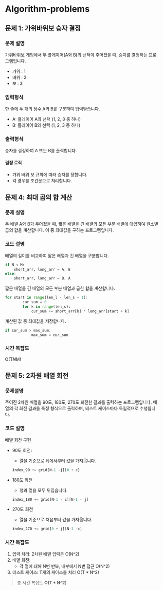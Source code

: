 # Algorithm-problems

## 문제 1: 가위바위보 승자 결정

### 문제 설명

가위바위보 게임에서 두 플레이어(A와 B)의 선택이 주어졌을 때, 승자를 결정하는 프로그램입니다.
- 가위 : 1
- 바위 : 2
- 보 : 3

### 입력형식
한 줄에 두 개의 정수 A와 B를 구분하여 입력받습니다.
- A: 플레이어 A의 선택 (1, 2, 3 중 하나)
- B: 플레이어 B의 선택 (1, 2, 3 중 하나)

### 출력형식
승자를 결정하여 A 또는 B를 출력합니다.

#### 결정 로직
 - 가위 바위 보 규칙에 따라 승자를 정합니다.
 - 각 경우를 조건문으로 처리합니다.

## 문제 4: 최대 곱의 합 계산

### 문제 설명
두 배열 A와 B가 주어졌을 때, 짧은 배열을 긴 배열의 모든 부분 배열에 대입하여 원소별 곱의 합을 계산합니다. 이 중 최대값을 구하는 프로그램입니다.

### 코드 설명
배열의 길이를 비교하여 짧은 배열과 긴 배열을 구분합니다.
```python
if N < M:
    short_arr, long_arr = A, B
else:
    short_arr, long_arr = B, A
```

짧은 배열을 긴 배열의 모든 부분 배열과 곱한 합을 계산합니다.
```python
for start in range(len_l - len_s + 1):
        cur_sum = 0
        for k in range(len_s):
            cur_sum += short_arr[k] * long_arr[start + k]
```

계산된 값 중 최대값을 저장합니다.
```python
if cur_sum > max_sum:
            max_sum = cur_sum
```

### 시간 복잡도
O(T*N*M)

## 문제 5: 2차원 배열 회전

### 문제설명
주어진 2차원 배열을 90도, 180도, 270도 회전한 결과를 출력하는 프로그램입니다. 배열의 각 회전 결과를 특정 형식으로 출력하며, 테스트 케이스마다 독립적으로 수행됩니다.

### 코드 설명

배열 회전 구현
- 90도 회전:
    - 열을 기준으로 뒤에서부터 값을 가져옵니다.
    ```python
    index_90 += grid[N-1 -j][0 + c]
    ```

- 180도 회전
    - 행과 열을 모두 뒤집습니다.
    ```python
    index_180 += grid[N-1 - c][N-1 - j]
    ```

- 270도 회전
    - 열을 기준으로 처음부터 값을 가져옵니다.
    ```python
    index_270 += grid[0 + j][N-1 -c]
    ```

### 시간 복잡도
1. 입력 처리: 2차원 배열 입력은 O(N^2)
1. 배열 회전:
    - 각 열에 대해 N번 반복, 내부에서 N번 접근 O(N^2)
1. 테스트 케이스: T개의 케이스를 처리 O(T * N^2)

> 총 시간 복잡도 **O(T * N^2)**